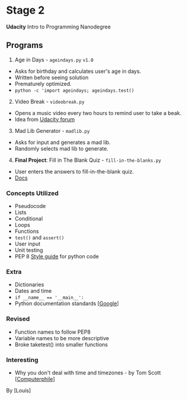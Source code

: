 # Stage 2
**Udacity** Intro to Programming Nanodegree

## Programs
1. Age in Days - ```ageindays.py``` ```v1.0```
  - Asks for birthday and calculates user's age in days.
  - Written before seeing solution
  - Prematurely optimized.
  - ```python -c 'import ageindays; ageindays.test()```
2. Video Break - ```videobreak.py```
  - Opens a music video every two hours to remind user to take a beak.
  - Idea from [Udacity forum](https://discussions.udacity.com/t/take-a-break-mini-project/123310)
3. Mad Lib Generator - ```madlib.py```
  - Asks for input and generates a mad lib.
  - Randomly selects mad lib to generate.
4. **Final Project**: Fill in The Blank Quiz - `fill-in-the-blanks.py`
  - User enters the answers to fill-in-the-blank quiz.
  - [Docs](docs/fillintheblanks.md)

### Concepts Utilized
- Pseudocode
- Lists
- Conditional
- Loops
- Functions
- ```test()``` and ```assert()```
- User input
- Unit testing
- PEP 8 [Style guide](https://www.python.org/dev/peps/pep-0008/#naming-conventions) for python code

### Extra
- Dictionaries
- Dates and time
- ```if __name__ == '__main__':```
- Python documentation standards [[Google](http://sphinxcontrib-napoleon.readthedocs.org/en/latest/example_google.html)]

### Revised
- Function names to follow PEP8
- Variable names to be more descriptive
- Broke taketest() into smaller functions

### Interesting
- Why you don't deal with time and timezones - by Tom Scott [[Computerphile](https://www.youtube.com/watch?v=-5wpm-gesOY&list=TLBBCouWmde2kE6qFG90Fsn3GusE_aTr8k)]

By [Louis]
